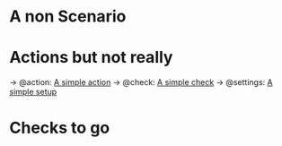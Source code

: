 # A non Scenario
# Actions but not really
-> @action: [A simple action](#actions-simple-action)
-> @check: [A simple check](#checks-simple-check)
-> @settings: [A simple setup](#settings-simple-setup)
# Checks to go
